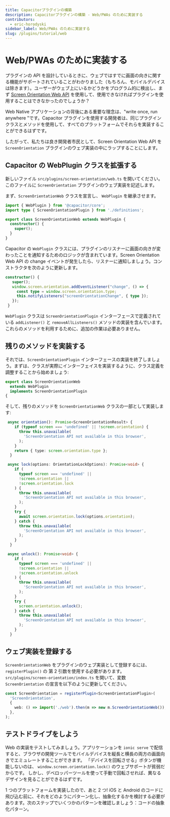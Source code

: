 ```yaml
---
title: Capacitorプラグインの構築
description: Capacitorプラグインの構築 - Web/PWAs のために実装する
contributors:
  - eric-horodyski
sidebar_label: Web/PWAs のために実装する
slug: /plugins/tutorial/web
---
```


# Web/PWAs のために実装する

プラグインの API を設計しているときに、ウェブではすでに画面の向きに関する機能がサポートされていることがわかりました（もちろん、モバイルデバイスは除きます）。ユーザーがウェブ上にいるかどうかをプログラム的に検出し、まず <a href="https://whatwebcando.today/screen-orientation.html" target="_blank">Screen Orientation Web API</a> を使用して、使用できなければプラグインを使用することはできなかったのでしょうか？

Web Native アプリケーションの背後にある重要な理念は、"write once, run anywhere "です。Capacitor プラグインを使用する開発者は、同じプラグインクラスとメソッドを使用して、すべてのプラットフォームでそれらを実装することができるはずです。

したがって、私たちは良き開発者市民として、Screen Orientation Web API を `ScreenOrientation` プラグインのウェブ実装の中にラップすることにします。

## Capacitor の WebPlugin クラスを拡張する

新しいファイル `src/plugins/screen-orientation/web.ts` を開いてください。このファイルに `ScreenOrientation` プラグインのウェブ実装を記述します。

まず、`ScreenOrientationWeb` クラスを宣言し、 `WebPlugin` を継承させます。

```typescript
import { WebPlugin } from '@capacitor/core';
import type { ScreenOrientationPlugin } from './definitions';

export class ScreenOrientationWeb extends WebPlugin {
  constructor() {
    super();
  }
}
```

Capacitor の `WebPlugin` クラスには、プラグインのリスナーに画面の向きが変わったことを通知するためのロジックが含まれています。Screen Orientation Web API の change イベントが発生したら、リスナーに通知しましょう。コンストラクタを次のように更新します。

```typescript
constructor() {
   super();
   window.screen.orientation.addEventListener("change", () => {
     const type = window.screen.orientation.type;
     this.notifyListeners("screenOrientationChange", { type });
   });
 }
```

`WebPlugin` クラスは `ScreenOrientationPlugin` インターフェースで定義されている `addListener()` と `removeAllListeners()` メソッドの実装を含んでいます。これらのメソッドを利用するために、追加の作業は必要ありません。

## 残りのメソッドを実装する

それでは、`ScreenOrientationPlugin` インターフェースの実装を終了しましょう。まずは、クラスが実際にインターフェイスを実装するように、クラス定義を調整することから始めましょう:

```typescript
export class ScreenOrientationWeb
  extends WebPlugin
  implements ScreenOrientationPlugin
{
```

そして、残りのメソッドを `ScreenOrientationWeb` クラスの一部として実装します:

```typescript
 async orientation(): Promise<ScreenOrientationResult> {
    if (typeof screen === 'undefined' || !screen.orientation) {
      throw this.unavailable(
        'ScreenOrientation API not available in this browser',
      );
    }
    return { type: screen.orientation.type };
  }

 async lock(options: OrientationLockOptions): Promise<void> {
    if (
      typeof screen === 'undefined' ||
      !screen.orientation ||
      !screen.orientation.lock
    ) {
      throw this.unavailable(
        'ScreenOrientation API not available in this browser',
      );
    }
    try {
      await screen.orientation.lock(options.orientation);
    } catch {
      throw this.unavailable(
        'ScreenOrientation API not available in this browser',
      );
    }
  }

 async unlock(): Promise<void> {
    if (
      typeof screen === 'undefined' ||
      !screen.orientation ||
      !screen.orientation.unlock
    ) {
      throw this.unavailable(
        'ScreenOrientation API not available in this browser',
      );
    }
    try {
      screen.orientation.unlock();
    } catch {
      throw this.unavailable(
        'ScreenOrientation API not available in this browser',
      );
    }
  }
```

## ウェブ実装を登録する

`ScreenOrientationWeb` をプラグインのウェブ実装として登録するには、 `registerPlugin()` の 第 2 引数を使用する必要があります。 `src/plugins/screen-orientation/index.ts` を開いて、変数 `ScreenOrientation` の宣言を以下のように更新してください。

```typescript
const ScreenOrientation = registerPlugin<ScreenOrientationPlugin>(
  'ScreenOrientation',
  {
    web: () => import('./web').then(m => new m.ScreenOrientationWeb()),
  },
);
```

## テストドライブをしよう

Web の実装をテストしてみましょう。アプリケーションを `ionic serve` で配信すると、ブラウザの開発ツールでモバイルデバイスを縦長と横長の両方の画面向きでエミュレートすることができます。 「デバイスを回転させる」ボタンが機能しないのは、 `window.screen.orientation.lock()` のウェブサポートが貧弱だからです。 しかし、デベロッパーツールを使って手動で回転させれば、異なるデザインを見ることができるはずです。

1 つのプラットフォームを実装したので、あと 2 つ! iOS と Android のコードに飛び込む前に、それをどのようにパターン化し、抽象化するかを検討する必要があります。次のステップでいくつかのパターンを確認しましょう：コードの抽象化パターン。
